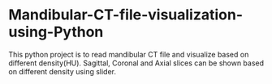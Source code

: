 # Mandibular-CT-file-visualization-using-Python
This python project is to read mandibular CT file and visualize based on different density(HU).
Sagittal, Coronal and Axial slices can be shown based on different density using slider.
